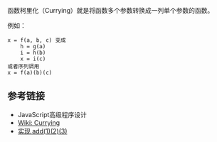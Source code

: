 函数柯里化（Currying）就是将函数多个参数转换成一列单个参数的函数。

例如：
```
x = f(a, b, c) 变成
    h = g(a)
    i = h(b)
    x = i(c)
或者序列调用
x = f(a)(b)(c)
```

## 参考链接
- JavaScript高级程序设计
- [Wiki: Currying](https://en.wikipedia.org/wiki/Currying)
- [实现 add(1)(2)(3) ](https://github.com/lgwebdream/FE-Interview/issues/21)